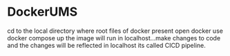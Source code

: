 # DockerUMS
cd to the local directory where root files of docker present
open docker 
use docker compose up
the image will run in localhost...make changes to code and the changes will be reflected in localhost its called CICD pipeline.
